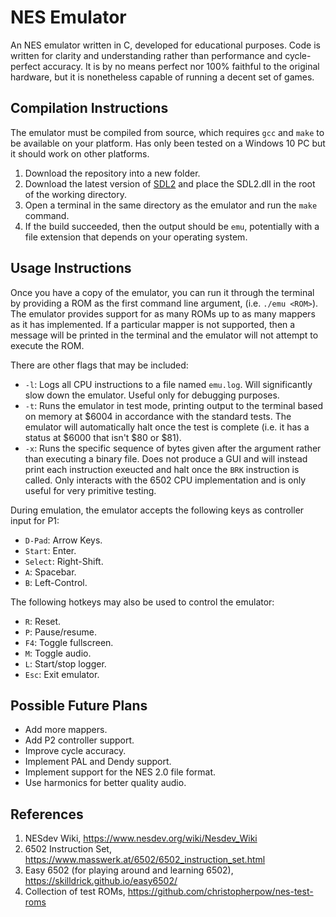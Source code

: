 # NES Emulator
An NES emulator written in C, developed for educational purposes. Code is written for clarity and understanding rather than performance and cycle-perfect accuracy. It is by no means perfect nor 100% faithful to the original hardware, but it is nonetheless capable of running a decent set of games.

## Compilation Instructions
The emulator must be compiled from source, which requires `gcc` and `make` to be available on your platform. Has only been tested on a Windows 10 PC but it should work on other platforms.
1. Download the repository into a new folder.
2. Download the latest version of [SDL2](https://www.libsdl.org/) and place the SDL2.dll in the root of the working directory.
3. Open a terminal in the same directory as the emulator and run the `make` command.
4. If the build succeeded, then the output should be `emu`, potentially with a file extension that depends on your operating system.

## Usage Instructions
Once you have a copy of the emulator, you can run it through the terminal by providing a ROM as the first command line argument, (i.e. `./emu <ROM>`). The emulator provides support for as many ROMs up to as many mappers as it has implemented. If a particular mapper is not supported, then a message will be printed in the terminal and the emulator will not attempt to execute the ROM.

There are other flags that may be included:
- `-l`: Logs all CPU instructions to a file named `emu.log`. Will significantly slow down the emulator. Useful only for debugging purposes.
- `-t`: Runs the emulator in test mode, printing output to the terminal based on memory at $6004 in accordance with the standard tests. The emulator will automatically halt once the test is complete (i.e. it has a status at $6000 that isn't $80 or $81).
- `-x`: Runs the specific sequence of bytes given after the argument rather than executing a binary file. Does not produce a GUI and will instead print each instruction exeucted and halt once the `BRK` instruction is called. Only interacts with the 6502 CPU implementation and is only useful for very primitive testing.

During emulation, the emulator accepts the following keys as controller input for P1:
- `D-Pad`: Arrow Keys.
- `Start`: Enter.
- `Select`: Right-Shift.
- `A`: Spacebar.
- `B`: Left-Control.

The following hotkeys may also be used to control the emulator:
- `R`: Reset.
- `P`: Pause/resume.
- `F4`: Toggle fullscreen.
- `M`: Toggle audio.
- `L`: Start/stop logger.
- `Esc`: Exit emulator.

## Possible Future Plans
- Add more mappers.
- Add P2 controller support.
- Improve cycle accuracy.
- Implement PAL and Dendy support.
- Implement support for the NES 2.0 file format.
- Use harmonics for better quality audio.

## References
1. NESdev Wiki, https://www.nesdev.org/wiki/Nesdev_Wiki
2. 6502 Instruction Set, https://www.masswerk.at/6502/6502_instruction_set.html
3. Easy 6502 (for playing around and learning 6502), https://skilldrick.github.io/easy6502/
4. Collection of test ROMs, https://github.com/christopherpow/nes-test-roms
